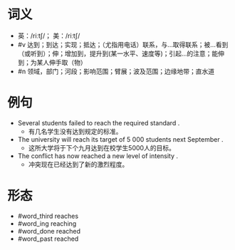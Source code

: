 # 词义
- 英：/riːtʃ/； 美：/riːtʃ/
- #v 达到；到达；实现；抵达；（尤指用电话）联系，与…取得联系；被…看到（或听到）；伸；增加到，提升到(某一水平、速度等)；引起…的注意；能伸到；为某人伸手取（物）
- #n 领域，部门；河段；影响范围；臂展；波及范围；边缘地带；直水道
# 例句
- Several students failed to reach the required standard .
	- 有几名学生没有达到规定的标准。
- The university will reach its target of 5 000 students next September .
	- 这所大学将于下个九月达到在校学生5000人的目标。
- The conflict has now reached a new level of intensity .
	- 冲突现在已经达到了新的激烈程度。
# 形态
- #word_third reaches
- #word_ing reaching
- #word_done reached
- #word_past reached
